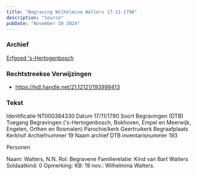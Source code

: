 ```yaml
---
title: "Begraving Wilhelmina Walters 17-11-1790"
description: "Source"
pubDate: "November 20 2024"
---
```


### Archief
[Erfgoed 's-Hertogenbosch](https://www.erfgoedshertogenbosch.nl/)

### Rechtstreekse Verwijzingen
- https://hdl.handle.net/21.12121/193999413

### Tekst
Identificatie NT000384330
Datum 17/11/1790
Soort Begravingen (DTB)
Toegang Begravingen ('s-Hertogenbosch, Bokhoven, Empel en Meerwijk, Engelen, Orthen en Rosmalen)
Parochie/kerk Geertruikerk
Begraafplaats Kerkhof
Archiefnummer 19
Naam archief DTB
inventarisnummer 193

Personen  

Naam:  Walters, N.N.
Rol:  Begravene
Familierelatie:  Kind van Bart Walters
Soldaatkind:  0
Opmerking:  KB: 19 nov.: Wilhelmina Walters.